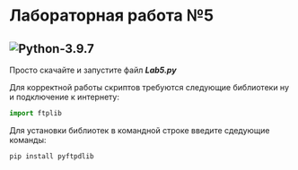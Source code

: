# Лабораторная работа №5

![Python-3.9.7](https://img.shields.io/badge/Python-v3.9.7-blue?style=for-the-badge)
---

Просто скачайте и запустите файл ***Lab5.py***

Для корректной работы скриптов требуются следующие библиотеки ну и подключение к интернету:
```python
import ftplib
```
Для установки библиотек в командной строке введите сдедующие команды:
```
pip install pyftpdlib

```
